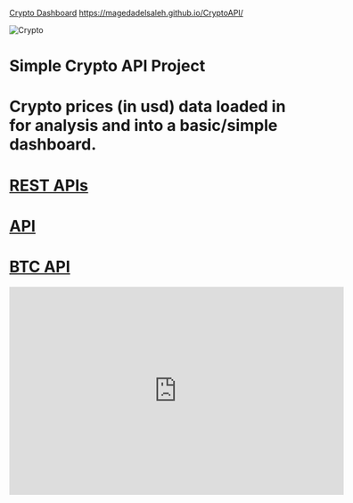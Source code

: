 [Crypto Dashboard](https://app.powerbi.com/view?r=eyJrIjoiMjE0YmFmMzQtMTYzNS00Y2ExLThkNDMtYzU4ZmNiYzE1NWIyIiwidCI6IjYwMGFiZjJmLWZkZjctNGUxNS1hY2Y3LWVlNjM1ODhhZTEzYSJ9&embedImagePlaceholder=true)
https://magedadelsaleh.github.io/CryptoAPI/ 

![Crypto](https://user-images.githubusercontent.com/80975738/144709963-4c91469f-d25f-4e85-b2e2-f2c8aac7de1a.jpg)

# Simple Crypto API Project
# Crypto prices (in usd) data loaded in for analysis and into a basic/simple dashboard. 
# [REST APIs](https://docs.cryptowat.ch/rest-api/markets/details)
# [API](https://api.cryptowat.ch/markets/coinbase-pro)
# [BTC API](https://api.cryptowat.ch/markets/coinbase-pro/btcusd/ohlc)


<iframe title="Crypto_API_USD - Page 1" width="600" height="373.5" src="https://app.powerbi.com/view?r=eyJrIjoiMjE0YmFmMzQtMTYzNS00Y2ExLThkNDMtYzU4ZmNiYzE1NWIyIiwidCI6IjYwMGFiZjJmLWZkZjctNGUxNS1hY2Y3LWVlNjM1ODhhZTEzYSJ9&embedImagePlaceholder=true" frameborder="0" allowFullScreen="true"></iframe>
